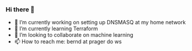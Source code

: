 ### Hi there 👋

<!--
**bprager/bprager** is a ✨ _special_ ✨ repository because its `README.md` (this file) appears on your GitHub profile.

Here are some ideas to get you started:
- 🤔 I’m looking for help with 
- 💬 Ask me about ...
- 😄 Pronouns: ...
- ⚡ Fun fact: ...
-->
- 🔭 I’m currently working on setting up DNSMASQ at my home network
- 🌱 I’m currently learning Terraform
- 👯 I’m looking to collaborate on machine learning
- 📫 How to reach me: bernd at prager do ws

